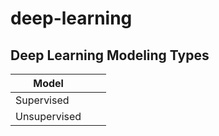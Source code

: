 # deep-learning

## Deep Learning Modeling Types

| Model |  |  |
| ---------------------------------------- | :---:  | :---: |
| Supervised |   |   | 
| Unsupervised |   |   | 
